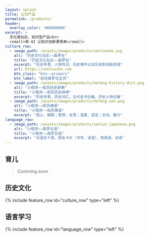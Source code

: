 ```yaml
---
layout: splash
title: 公司产品
permalink: /products/
header:
  overlay_color: '#00800066'
excerpt: > 
  文化类社区、知识型产品<br>
  <small>用 AI 让知识创新更简单</small>
culture_row:
  - image_path: /assets/images/products/senluoshe.svg
    alt: "历史文化社区——森罗社"
    title: "历史文化社区——森罗社"
    excerpt: "历史年表、人物传记、历史事件以及历史影视剧资源"
    url: https://senluoshe.com
    btn_class: "btn--primary"
    btn_label: "前往森罗社主页"  
  - image_path: /assets/images/products/hefeng-history-dict.png
    alt: "小程序——和风历史辞典"
    title: "小程序——和风历史辞典"
    excerpt: "历史年表、历史词汇、古代史书合集、历史人物合集"
  - image_path: /assets/images/products/hefeng-zen.png
    alt: "小程序——和风禅语"
    title: "小程序——和风禅语"
    excerpt: "宽心、解脱；暂停、反思；温柔、坚定；志向、毅力"
language_row:
  - image_path: /assets/images/products/senluo-japanese.png
    alt: "小程序——森罗日语"
    title: "小程序——森罗日语"
    excerpt: "日语五十音、假名卡片（书写、读音）、常用语、谚语"
---
```


## 育儿

> Comming soon

## 历史文化

{% include feature_row id="culture_row" type="left" %}

## 语言学习

{% include feature_row id="language_row" type="left" %}
